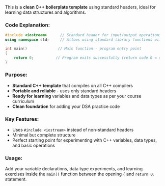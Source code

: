 This is a **clean C++ boilerplate template** using standard headers, ideal for learning data structures and algorithms.

### Code Explanation:

```cpp
#include <iostream>      // Standard header for input/output operations (cin, cout)
using namespace std;     // Allows using standard library functions without std:: prefix

int main()              // Main function - program entry point
{
    return 0;          // Program exits successfully (return code 0 = success)
}
```

### Purpose:
- **Standard C++ template** that compiles on all C++ compilers
- **Portable and reliable** - uses only standard headers
- **Ready for learning** variables and data types as per your course curriculum
- **Clean foundation** for adding your DSA practice code

### Key Features:
- Uses `#include <iostream>` instead of non-standard headers
- Minimal but complete structure
- Perfect starting point for experimenting with C++ variables, data types, and basic operations

### Usage:
Add your variable declarations, data type experiments, and learning exercises inside the `main()` function between the opening `{` and `return 0;` statement.
